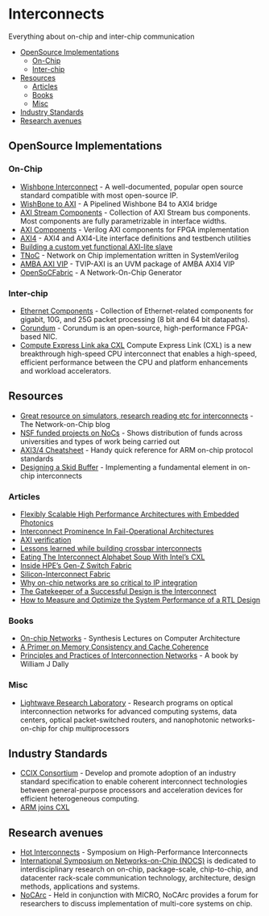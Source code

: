 # Interconnects

Everything about on-chip and inter-chip communication

- [OpenSource Implementations](#opensource-implementations)
  - [On-Chip](#on-chip)
  - [Inter-chip](#inter-chip)
- [Resources](#resources)
  - [Articles](#articles)
  - [Books](#books)
  - [Misc](#misc)
- [Industry Standards](#industry-standards)
- [Research avenues](#research-avenues)

## OpenSource Implementations

### On-Chip

- [Wishbone Interconnect](https://github.com/fossi-foundation/wishbone) - A well-documented, popular open source standard compatible with most open-source IP.
- [WishBone to AXI](https://github.com/ZipCPU/wb2axip) - A Pipelined Wishbone B4 to AXI4 bridge
- [AXI Stream Components](https://github.com/alexforencich/verilog-axis) - Collection of AXI Stream bus components. Most components are fully parametrizable in interface widths.
- [AXI Components](https://github.com/alexforencich/verilog-axi) - Verilog AXI components for FPGA implementation
- [AXI4](https://github.com/pulp-platform/axi) - AXI4 and AXI4-Lite interface definitions and testbench utilities
- [Building a custom yet functional AXI-lite slave](https://zipcpu.com/blog/2019/01/12/demoaxilite.html)
- [TNoC](https://github.com/taichi-ishitani/tnoc) - Network on Chip implementation written in SystemVerilog
- [AMBA AXI VIP](https://github.com/taichi-ishitani/tvip-axi) - TVIP-AXI is an UVM package of AMBA AXI4 VIP
- [OpenSoCFabric](https://github.com/LBL-CoDEx/OpenSoCFabric) - A Network-On-Chip Generator

### Inter-chip

- [Ethernet Components](https://github.com/alexforencich/verilog-ethernet) - Collection of Ethernet-related components for gigabit, 10G, and 25G packet processing \(8 bit and 64 bit datapaths\).
- [Corundum](https://github.com/ucsdsysnet/corundum) - Corundum is an open-source, high-performance FPGA-based NIC.
- [Compute Express Link aka CXL](https://www.computeexpresslink.org/) Compute Express Link \(CXL\) is a new breakthrough high-speed CPU interconnect that enables a high-speed, efficient performance between the CPU and platform enhancements and workload accelerators.

## Resources

- [Great resource on simulators, research reading etc for interconnects](https://networkonchip.wordpress.com/) - The Network-on-Chip blog
- [NSF funded projects on NoCs](https://www.nsf.gov/awardsearch/advancedSearchResult?PIId=&PIFirstName=&PILastName=&PIOrganization=&PIState=&PIZip=&PICountry=&ProgOrganization=&ProgEleCode=&BooleanElement=All&ProgRefCode=&BooleanRef=All&Program=&ProgOfficer=&Keyword=%22NoC%22+%22on-chip%22+%22network-on-chip%22+%22networks-on-chip%22+%22interconnection+network%22&AwardNumberOperator=&AwardAmount=&AwardInstrument=&ActiveAwards=true&OriginalAwardDateOperator=&StartDateOperator=&ExpDateOperator=) - Shows distribution of funds across universities and types of work being carried out
- [AXI3/4 Cheatsheet](https://github.com/rajesh-s/axi_cheatsheet) - Handy quick reference for ARM on-chip protocol standards
- [Designing a Skid Buffer](http://fpgacpu.ca/fpga/skid_buffer.html) - Implementing a fundamental element in on-chip interconnects

### Articles

- [Flexibly Scalable High Performance Architectures with Embedded Photonics](https://insidehpc.com/2019/07/flexibly-scalable-high-performance-architectures-with-embedded-photonics/)
- [Interconnect Prominence In Fail-Operational Architectures](https://semiengineering.com/interconnect-prominence-in-fail-operational-architectures/)
- [AXI verification](http://zipcpu.com/formal/2019/09/06/axi-story.html)
- [Lessons learned while building crossbar interconnects](https://zipcpu.com/blog/2019/07/17/crossbar.html)
- [Eating The Interconnect Alphabet Soup With Intel’s CXL](https://www.nextplatform.com/2019/09/18/eating-the-interconnect-alphabet-soup-with-intels-cxl/)
- [Inside HPE’s Gen-Z Switch Fabric](https://www.nextplatform.com/2019/09/09/inside-hpes-gen-z-switch-fabric/)
- [Silicon-Interconnect Fabric](https://spectrum.ieee.org/computing/hardware/goodbye-motherboard-hello-siliconinterconnect-fabric)
- [Why on-chip networks are so critical to IP integration](https://semiengineering.com/not-enough-respect-for-soc-interconnect/)
- [The Gatekeeper of a Successful Design is the Interconnect](https://www.eetimes.com/the-gatekeeper-of-a-successful-design-is-the-interconnect/)
- [How to Measure and Optimize the System Performance of a RTL Design](https://community.arm.com/developer/ip-products/system/b/soc-design-blog/posts/how-to-measure-and-optimize-the-system-performance-of-a-smartphone-rtl-design)

### Books

- [On-chip Networks](https://www.morganclaypool.com/doi/abs/10.2200/S00772ED1V01Y201704CAC040) - Synthesis Lectures on Computer Architecture
- [A Primer on Memory Consistency and Cache Coherence](https://www.morganclaypool.com/doi/abs/10.2200/S00962ED2V01Y201910CAC049)
- [Principles and Practices of Interconnection Networks](http://cva.stanford.edu/books/ppin/) - A book by William J Dally

### Misc

- [Lightwave Research Laboratory](https://lightwave.ee.columbia.edu/) - Research programs on optical interconnection networks for advanced computing systems, data centers, optical packet-switched routers, and nanophotonic networks-on-chip for chip multiprocessors

## Industry Standards

- [CCIX Consortium](https://www.ccixconsortium.com/about/) - Develop and promote adoption of an industry standard specification to enable coherent interconnect technologies between general-purpose processors and acceleration devices for efficient heterogeneous computing.
- [ARM joins CXL](https://community.arm.com/developer/ip-products/processors/b/processors-ip-blog/posts/arm-joins-cxl-establishing-key-industry-standard-to-streamline-heterogeneous-compute?utm_source=arm&utm_medium=social&utm_campaign=2019_infrastructure-servers_mk03-2_na-&utm_term=cxl&utm_content=blog)

## Research avenues

- [Hot Interconnects](http://www.hoti.org/) - Symposium on High-Performance Interconnects
- [International Symposium on Networks-on-Chip (NOCS)](https://www.engr.colostate.edu/nocs2019/) is dedicated to interdisciplinary research on on-chip, package-scale, chip-to-chip, and datacenter rack-scale communication technology, architecture, design methods, applications and systems.
- [NoCArc](http://nocarc.org/) - Held in conjunction with MICRO, NoCArc provides a forum for researchers to  discuss implementation of multi-core systems on chip.